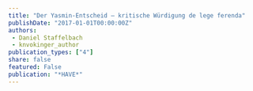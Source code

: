 ```yaml
---
title: "Der Yasmin-Entscheid – kritische Würdigung de lege ferenda"
publishDate: "2017-01-01T00:00:00Z"
authors: 
 - Daniel Staffelbach
 - knvokinger_author
publication_types: ["4"]
share: false
featured: False
publication: "*HAVE*"
---
```


